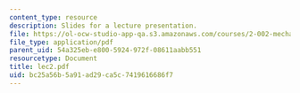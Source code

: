 ```yaml
---
content_type: resource
description: Slides for a lecture presentation.
file: https://ol-ocw-studio-app-qa.s3.amazonaws.com/courses/2-002-mechanics-and-materials-ii-spring-2004/bc25a56b5a91ad29ca5c7419616686f7_lec2.pdf
file_type: application/pdf
parent_uid: 54a325eb-e800-5924-972f-08611aabb551
resourcetype: Document
title: lec2.pdf
uid: bc25a56b-5a91-ad29-ca5c-7419616686f7
---
```

